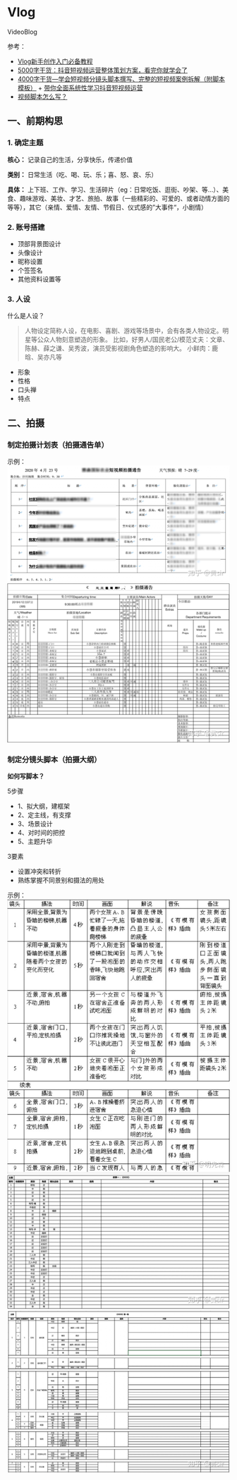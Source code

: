 # Vlog

VideoBlog

参考：
 - [Vlog新手创作入门必备教程](https://zhuanlan.zhihu.com/p/268090814)
 - [5000字干货：抖音短视频运营整体策划方案，看完你就学会了](http://www.woshipm.com/operate/4264080.html)
 - [4000字干货—学会短视频分镜头脚本撰写、完整的短视频案例拆解（附脚本模板）](https://zhuanlan.zhihu.com/p/127208419) + [带你全面系统性学习抖音短视频运营](https://www.zhihu.com/column/c_1223194824356483072)
 - [视频脚本怎么写？](http://www.360doc.com/content/20/0802/14/69778623_928130656.shtml)

## 一、前期构思

### 1. 确定主题
 **核心：** 记录自己的生活，分享快乐，传递价值
 
 **类别：** 日常生活（吃、喝、玩、乐；喜、怒、哀、乐）
 
 **具体：** 上下班、工作、学习、生活碎片（eg：日常吃饭、逛街、吵架、等...）、美食、趣味游戏、美妆、才艺、旅拍、故事（一些精彩的、可爱的、或者动情方面的等等），其它（亲情、爱情、友情、节假日、仪式感的”大事件“，小剧情）

### 2. 账号搭建
 - 顶部背景图设计
 - 头像设计
 - 昵称设置
 - 个签签名
 - 其他资料设置等

### 3. 人设
什么是人设？
> 人物设定简称人设，在电影、喜剧、游戏等场景中，会有各类人物设定。明星等公众人物刻意塑造的形象。
> 比如，好男人/国民老公/模范丈夫：文章、陈赫、薛之谦、吴秀波，演员受影视剧角色塑造的影响大。
> 小鲜肉：鹿晗、吴亦凡等

- 形象
- 性格
- 口头禅
- 特点

## 二、拍摄

### 制定拍摄计划表（拍摄通告单）

示例：
![](./短视频拍摄通告示例.jpeg)
![](./短视频拍摄通告示例2.jpeg)

### 制定分镜头脚本（拍摄大纲）

**如何写脚本？**

5步骤
 - 1、拟大纲，建框架
 - 2、定主线，有支撑
 - 3、场景设计
 - 4、对时间的把控
 - 5、主题升华

3要素
 - 设置冲突和转折
 - 熟练掌握不同景别和摄法的用处

示例：
![](./分镜头脚本（范本）.jpeg)
![](./分镜头脚本（范本）1.jpeg)
![](./分镜头脚本（范本）2.jpeg)
